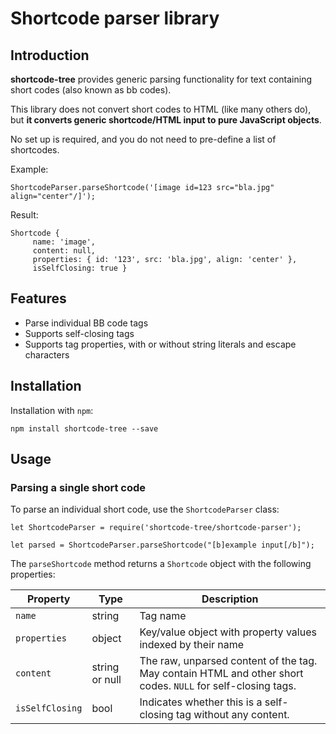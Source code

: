 # Shortcode parser library

## Introduction
**shortcode-tree** provides generic parsing functionality for text containing short codes (also known as bb codes).

This library does not convert short codes to HTML (like many others do), but **it converts generic shortcode/HTML input to pure JavaScript objects**.

No set up is required, and you do not need to pre-define a list of shortcodes.

Example:

    ShortcodeParser.parseShortcode('[image id=123 src="bla.jpg" align="center"/]');
    
Result:
    
    Shortcode {
         name: 'image',
         content: null,
         properties: { id: '123', src: 'bla.jpg', align: 'center' },
         isSelfClosing: true }

## Features

- Parse individual BB code tags
- Supports self-closing tags
- Supports tag properties, with or without string literals and escape characters

## Installation

Installation with `npm`:

    npm install shortcode-tree --save
    

## Usage

### Parsing a single short code

To parse an individual short code, use the `ShortcodeParser` class:

    let ShortcodeParser = require('shortcode-tree/shortcode-parser');
    
    let parsed = ShortcodeParser.parseShortcode("[b]example input[/b]");
    
The `parseShortcode` method returns a `Shortcode` object with the following properties:

| Property | Type | Description |
| --- | --- | --- |
| `name` | string | Tag name |
| `properties` | object | Key/value object with property values indexed by their name |
| `content` | string or null | The raw, unparsed content of the tag. May contain HTML and other short codes. `NULL` for self-closing tags. |
| `isSelfClosing` | bool | Indicates whether this is a self-closing tag without any content. | 

    